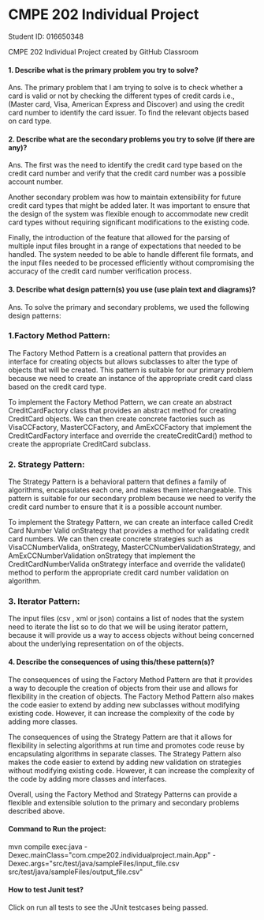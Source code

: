 # CMPE 202 Individual Project
Student ID: 016650348

 CMPE 202 Individual Project created by GitHub Classroom
 
#### 1. Describe what is the primary problem you try to solve? 
Ans. The primary problem that I am trying to solve is to check whether a card is valid or not by checking the different types of credit cards i.e.,(Master card, Visa, American Express and Discover) and using the credit card number to identify the card issuer. To find the relevant objects based on card type.
 

#### 2. Describe what are the secondary problems you try to solve (if there are any)?
Ans. The first was the need to identify the credit card type based on the credit card number and verify that the credit card number was a possible account number.

Another secondary problem was how to maintain extensibility for future credit card types that might be added later. It was important to ensure that the design of the system was flexible enough to accommodate new credit card types without requiring significant modifications to the existing code.

Finally, the introduction of the feature that allowed for the parsing of multiple input files brought in a range of expectations that needed to be handled. The system needed to be able to handle different file formats, and the input files needed to be processed efficiently without compromising the accuracy of the credit card number verification process.

 
#### 3. Describe what design pattern(s) you use (use plain text and diagrams)?
Ans. To solve the primary and secondary problems, we used the following design patterns:

### 1.Factory Method Pattern:

The Factory Method Pattern is a creational pattern that provides an interface for creating objects but allows subclasses to alter the type of objects that will be created. This pattern is suitable for our primary problem because we need to create an instance of the appropriate credit card class based on the credit card type.

To implement the Factory Method Pattern, we can create an abstract CreditCardFactory class that provides an abstract method for creating CreditCard objects. We can then create concrete factories such as VisaCCFactory, MasterCCFactory, and AmExCCFactory that implement the CreditCardFactory interface and override the createCreditCard() method to create the appropriate CreditCard subclass.

### 2. Strategy Pattern:

The Strategy Pattern is a behavioral pattern that defines a family of algorithms, encapsulates each one, and makes them interchangeable. This pattern is suitable for our secondary problem because we need to verify the credit card number to ensure that it is a possible account number.

To implement the Strategy Pattern, we can create an interface called  Credit Card Number Valid onStrategy that provides a method for validating credit card numbers.
We can then create concrete strategies such as VisaCCNumberValida, onStrategy, MasterCCNumberValidationStrategy, and AmExCCNumberValidation onStrategy that implement the CreditCardNumberValida onStrategy interface and override the validate() method to perform the appropriate credit card number validation on algorithm.


### 3. Iterator Pattern:

The input files (csv , xml or json) contains a list of nodes that the system need to iterate the list so to do that we will be using iterator pattern, because it will provide us a way to access objects without being concerned about the underlying representation on of the objects.



#### 4. Describe the consequences of using this/these pattern(s)?
 
The consequences of using the Factory Method Pattern are that it provides a way to decouple the creation of objects from their use and allows for flexibility in the creation of objects. The Factory Method Pattern also makes the code easier to extend by adding new subclasses without modifying existing code. However, it can increase the complexity of the code by adding more classes.

The consequences of using the Strategy Pattern are that it allows for flexibility in selecting algorithms at run time and promotes code reuse by encapsulating algorithms in separate classes. The Strategy Pattern also makes the code easier to extend by adding new validation on strategies without modifying existing code. However, it can increase the complexity of the code by adding more classes and interfaces.

Overall, using the Factory Method and Strategy Patterns can provide a flexible and extensible solution to the primary and secondary problems described above.
 
#### Command to Run the project:
 
mvn compile exec:java -Dexec.mainClass="com.cmpe202.individualproject.main.App" -Dexec.args="src/test/java/sampleFiles/input_file.csv    src/test/java/sampleFiles/output_file.csv"
 
#### How to test Junit test?
 
Click on run all tests to see the JUnit testcases being passed.
